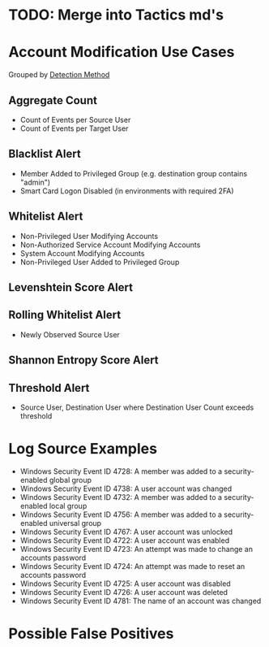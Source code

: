 # TODO: Merge into Tactics md's

# Account Modification Use Cases

Grouped by [Detection Method](/Detection-Methods.md)

## Aggregate Count
- Count of Events per Source User
- Count of Events per Target User



## Blacklist Alert
- Member Added to Privileged Group (e.g. destination group contains "admin")
- Smart Card Logon Disabled (in environments with required 2FA)



## Whitelist Alert
- Non-Privileged User Modifying Accounts
- Non-Authorized Service Account Modifying Accounts
- System Account Modifying Accounts
- Non-Privileged User Added to Privileged Group


## Levenshtein Score Alert


## Rolling Whitelist Alert
- Newly Observed Source User


## Shannon Entropy Score Alert


## Threshold Alert
- Source User, Destination User where Destination User Count exceeds threshold


# Log Source Examples
- Windows Security Event ID 4728: A member was added to a security-enabled global group
- Windows Security Event ID 4738: A user account was changed
- Windows Security Event ID 4732: A member was added to a security-enabled local group
- Windows Security Event ID 4756: A member was added to a security-enabled universal group
- Windows Security Event ID 4767: A user account was unlocked
- Windows Security Event ID 4722: A user account was enabled
- Windows Security Event ID 4723: An attempt was made to change an accounts password
- Windows Security Event ID 4724: An attempt was made to reset an accounts password
- Windows Security Event ID 4725: A user account was disabled
- Windows Security Event ID 4726: A user account was deleted
- Windows Security Event ID 4781: The name of an account was changed


# Possible False Positives
